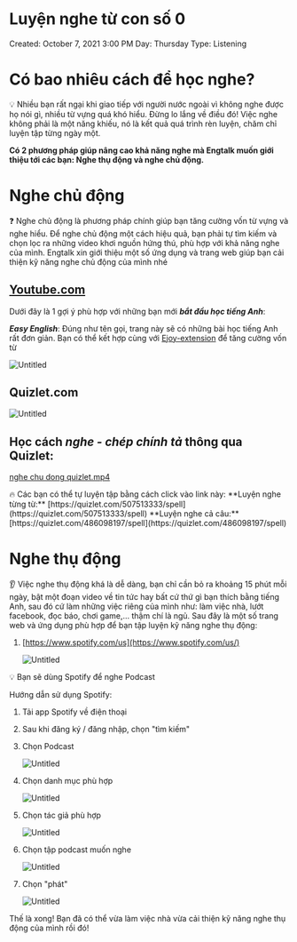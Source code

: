 # Luyện nghe từ con số 0

Created: October 7, 2021 3:00 PM
Day: Thursday
Type: Listening

# Có bao nhiêu cách để học nghe?

<aside>
💡 Nhiều bạn rất ngại khi giao tiếp với người nước ngoài vì không nghe được họ nói gì, nhiều từ vựng quá khó hiểu. Đừng lo lắng về điều đó! Việc nghe không phải là một năng khiếu, nó là kết quả quá trình rèn luyện, chăm chỉ luyện tập từng ngày một.

</aside>

**Có 2 phương pháp giúp nâng cao khả năng nghe mà Engtalk muốn giới thiệu tới các bạn: Nghe thụ động và nghe chủ động.**

# Nghe chủ động

<aside>
❓ Nghe chủ động là phương pháp chính giúp bạn tăng cường vốn từ vựng và nghe hiểu. Để nghe chủ động một cách hiệu quả, bạn phải tự tìm kiếm và chọn lọc ra những video khơi nguồn hứng thú, phù hợp với khả năng nghe của mình. Engtalk xin giới thiệu một số ứng dụng và trang web giúp bạn cải thiện kỹ năng nghe chủ động của mình nhé

</aside>

## [Youtube.com](https://www.youtube.com/channel/UCTRHegh7UqWuKRymXoqzbzA)

Dưới đây là 1 gợi ý phù hợp với những bạn mới ***bắt đầu học tiếng Anh***:

***Easy English***: Đúng như tên gọi, trang này sẽ có những bài học tiếng Anh rất đơn giản. Bạn có thể kết hợp cùng với [Ejoy-extension](https://www.notion.so/e31fc0df4fee4949a21f93ab2ce6944f) để tăng cường vốn từ

![Untitled](Luye%CC%A3%CC%82n%20nghe%20tu%CC%9B%CC%80%20con%20so%CC%82%CC%81%200%205d789a584ad74ff2b43533372b9f39d4/Untitled.png)

[](https://www.youtube.com/channel/UCTRHegh7UqWuKRymXoqzbzA)

## Quizlet.com

![Untitled](Luye%CC%A3%CC%82n%20nghe%20tu%CC%9B%CC%80%20con%20so%CC%82%CC%81%200%205d789a584ad74ff2b43533372b9f39d4/Untitled%201.png)

## Học cách ***nghe - chép chính tả*** thông qua Quizlet:

[nghe chu dong quizlet.mp4](Luye%CC%A3%CC%82n%20nghe%20tu%CC%9B%CC%80%20con%20so%CC%82%CC%81%200%205d789a584ad74ff2b43533372b9f39d4/nghe_chu_dong_quizlet.mp4)

<aside>
🔥 Các bạn có thể tự luyện tập bằng cách click vào link này: 
**Luyện nghe từng từ:** [https://quizlet.com/507513333/spell](https://quizlet.com/507513333/spell)
**Luyện nghe cả câu:** [https://quizlet.com/486098197/spell](https://quizlet.com/486098197/spell)

</aside>

# Nghe thụ động

<aside>
👂 Việc nghe thụ động khá là dễ dàng, bạn chỉ cần bỏ ra khoảng 15 phút mỗi ngày, bật một đoạn video về tin tức hay bất cứ thứ gì bạn thích bằng tiếng Anh, sau đó cứ làm những việc riêng của mình như: làm việc nhà, lướt facebook, đọc báo, chơi game,… thậm chí là ngủ. Sau đây là một số trang web và ứng dụng phù hợp để bạn tập luyện kỹ năng nghe thụ động:

</aside>

1. [https://www.spotify.com/us](https://www.spotify.com/us/)
    
    ![Untitled](Luye%CC%A3%CC%82n%20nghe%20tu%CC%9B%CC%80%20con%20so%CC%82%CC%81%200%205d789a584ad74ff2b43533372b9f39d4/Untitled%202.png)
    

<aside>
💡 Bạn sẽ dùng Spotify để nghe Podcast

</aside>

Hướng dẫn sử dụng Spotify:

1. Tải app Spotify về điện thoại
2. Sau khi đăng ký / đăng nhập, chọn "tìm kiếm"
3. Chọn Podcast
    
    ![Untitled](Luye%CC%A3%CC%82n%20nghe%20tu%CC%9B%CC%80%20con%20so%CC%82%CC%81%200%205d789a584ad74ff2b43533372b9f39d4/Untitled.jpeg)
    
4. Chọn danh mục phù hợp
    
    ![Untitled](Luye%CC%A3%CC%82n%20nghe%20tu%CC%9B%CC%80%20con%20so%CC%82%CC%81%200%205d789a584ad74ff2b43533372b9f39d4/Untitled%201.jpeg)
    
5. Chọn tác giả phù hợp
    
    ![Untitled](Luye%CC%A3%CC%82n%20nghe%20tu%CC%9B%CC%80%20con%20so%CC%82%CC%81%200%205d789a584ad74ff2b43533372b9f39d4/Untitled%202.jpeg)
    
6. Chọn tập podcast muốn nghe
    
    ![Untitled](Luye%CC%A3%CC%82n%20nghe%20tu%CC%9B%CC%80%20con%20so%CC%82%CC%81%200%205d789a584ad74ff2b43533372b9f39d4/Untitled%203.jpeg)
    
7. Chọn "phát" 
    
    ![Untitled](Luye%CC%A3%CC%82n%20nghe%20tu%CC%9B%CC%80%20con%20so%CC%82%CC%81%200%205d789a584ad74ff2b43533372b9f39d4/Untitled%204.jpeg)
    

Thế là xong! Bạn đã có thể vừa làm việc nhà vừa cải thiện kỹ năng nghe thụ động của mình rồi đó!